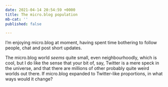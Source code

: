 ```yaml
---
date: 2021-04-14 20:54:59 +0000
title: The micro.blog population
mb-cat: ''
published: false

---
```

I’m enjoying micro.blog at moment, having spent time bothering to follow people, chat and post short updates.

The micro.blog world _seems_ quite small, even neighbourhoodly, which is cool, but I do like the sense that your bit of, say, Twitter is a mere speck in the universe, and that there are millions of other probably quite weird worlds out there. If micro.blog expanded to Twitter-like proportions, in what ways would it change?
